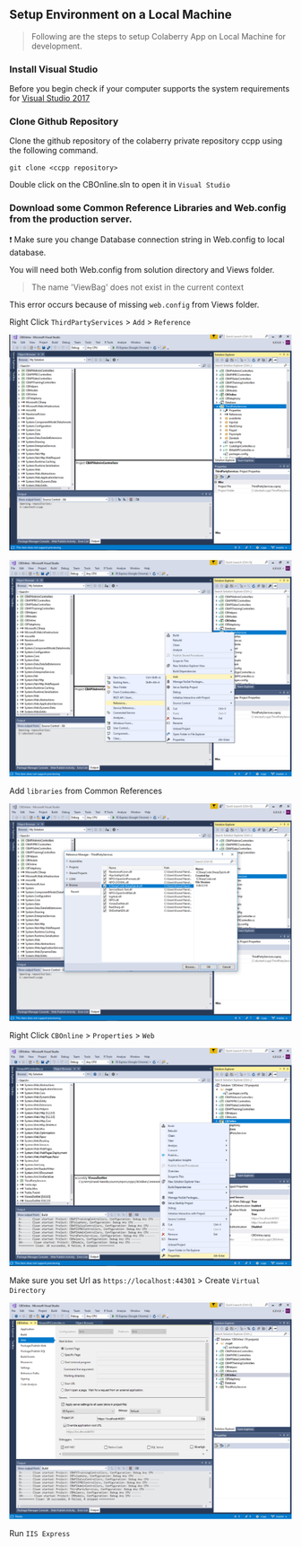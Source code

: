 ## Setup Environment on a Local Machine

> Following are the steps to setup Colaberry App on Local Machine for development.

### Install Visual Studio

Before you begin check if your computer supports the system requirements for [Visual Studio 2017](https://docs.microsoft.com/en-us/visualstudio/productinfo/vs2017-system-requirements-vs)

### Clone Github Repository

Clone the github repository of the colaberry private repository ccpp using the following command.

```
git clone <ccpp repository>
```

Double click on the CBOnline.sln to open it in `Visual Studio`

### Download some Common Reference Libraries and Web.config from the production server.
:exclamation: Make sure you change Database connection string in Web.config to local database.

You will need both Web.config from solution directory and Views folder.

> The name 'ViewBag' does not exist in the current context

This error occurs because of missing `web.config` from Views folder.

Right Click `ThirdPartyServices` > `Add` > `Reference`

![local1](_media/local1.png)

![local2](_media/local2.png)


Add `libraries` from Common References

![local3](_media/local3.png)


Right Click `CBOnline` > `Properties` > `Web`

![local4](_media/local4.png)


Make sure you set Url as `https://localhost:44301` > Create `Virtual Directory` 

![local5](_media/local5.png)


Run `IIS Express`
